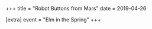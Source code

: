 +++
title = "Robot Buttons from Mars"
date = 2019-04-26

[extra]
event = "Elm in the Spring"
+++

<youtube id="PDyWP-0H4Zo"></youtube>

